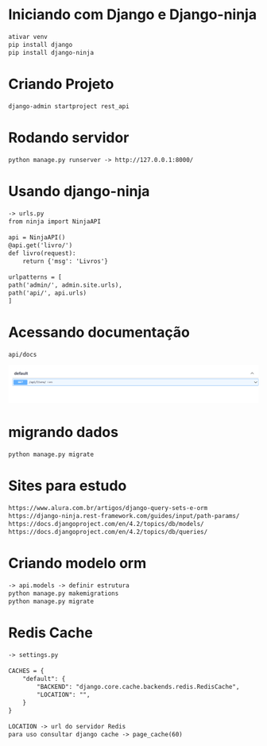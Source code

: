 # Iniciando com Django e Django-ninja
    
    ativar venv
    pip install django
    pip install django-ninja

# Criando Projeto

    django-admin startproject rest_api

# Rodando servidor

    python manage.py runserver -> http://127.0.0.1:8000/


# Usando django-ninja

    -> urls.py
    from ninja import NinjaAPI

    api = NinjaAPI()
    @api.get('livro/')
    def livro(request):
        return {'msg': 'Livros'}

    urlpatterns = [
    path('admin/', admin.site.urls),
    path('api/', api.urls)
    ]

# Acessando documentação

    api/docs

![Alt text](img/image-1.png)


# migrando dados

    python manage.py migrate


# Sites para estudo

    https://www.alura.com.br/artigos/django-query-sets-e-orm
    https://django-ninja.rest-framework.com/guides/input/path-params/
    https://docs.djangoproject.com/en/4.2/topics/db/models/
    https://docs.djangoproject.com/en/4.2/topics/db/queries/



# Criando modelo orm

    -> api.models -> definir estrutura
    python manage.py makemigrations
    python manage.py migrate


# Redis Cache

    -> settings.py

    CACHES = {
        "default": {
            "BACKEND": "django.core.cache.backends.redis.RedisCache",
            "LOCATION": "",
        }
    }

    LOCATION -> url do servidor Redis
    para uso consultar django cache -> page_cache(60)

